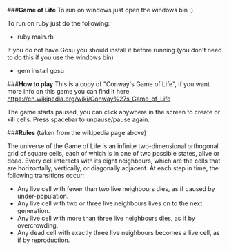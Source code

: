 ###**Game of Life**
To run on windows just open the windows bin :)

To run on ruby just do the following:

 - ruby main.rb

If you do not have Gosu you should install it before running (you don't need to do this if you use the windows bin)

 - gem install gosu

###**How to play**
This is a copy of "Conway's Game of Life", if you want more info on this game you can find it here https://en.wikipedia.org/wiki/Conway%27s_Game_of_Life

The game starts paused, you can click anywhere in the screen to create or kill cells. Press spacebar to unpause/pause again.


###**Rules**
(taken from the wikipedia page above)

The universe of the Game of Life is an infinite two-dimensional orthogonal grid of square cells, each of which is in one of two possible states, alive or dead. Every cell interacts with its eight neighbours, which are the cells that are horizontally, vertically, or diagonally adjacent. At each step in time, the following transitions occur:

- Any live cell with fewer than two live neighbours dies, as if caused by under-population.
- Any live cell with two or three live neighbours lives on to the next generation.
- Any live cell with more than three live neighbours dies, as if by overcrowding.
- Any dead cell with exactly three live neighbours becomes a live cell, as if by reproduction.
